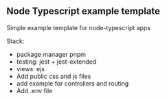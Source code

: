 ## Node Typescript example template

Simple example template for node-typescript apps

Stack:
- package manager pnpm
- testing: jest + jest-extended
- views: ejs
- Add public css and js files
- add example for controllers and routing
- Add .env file